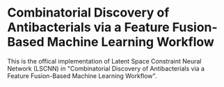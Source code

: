# Combinatorial Discovery of Antibacterials via a Feature Fusion-Based Machine Learning Workflow
This is the offical implementation of Latent Space Constraint Neural Network (LSCNN) in "Combinatorial Discovery of Antibacterials via a Feature Fusion-Based Machine Learning Workflow".
